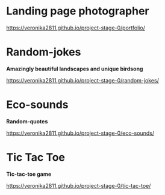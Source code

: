 # Landing page photographer

https://veronika2811.github.io/project-stage-0/portfolio/

# Random-jokes

__Amazingly beautiful landscapes and unique birdsong__

https://veronika2811.github.io/project-stage-0/random-jokes/

# Eco-sounds

__Random-quotes__

https://veronika2811.github.io/project-stage-0/eco-sounds/

# Tic Tac Toe

__Tic-tac-toe game__

https://veronika2811.github.io/project-stage-0/tic-tac-toe/
